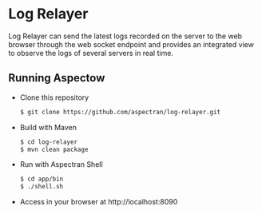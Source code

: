 Log Relayer
===========

Log Relayer can send the latest logs recorded on the server to the web browser 
through the web socket endpoint and provides an integrated view to observe the 
logs of several servers in real time.

## Running Aspectow

- Clone this repository

  ```sh
  $ git clone https://github.com/aspectran/log-relayer.git
  ```

- Build with Maven

  ```sh
  $ cd log-relayer
  $ mvn clean package
  ```

- Run with Aspectran Shell

  ```sh
  $ cd app/bin
  $ ./shell.sh
  ```

- Access in your browser at http://localhost:8090
